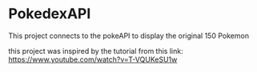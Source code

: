 # PokedexAPI
This project connects to the pokeAPI to display the original 150 Pokemon

this project was inspired by the tutorial from this link: https://www.youtube.com/watch?v=T-VQUKeSU1w
